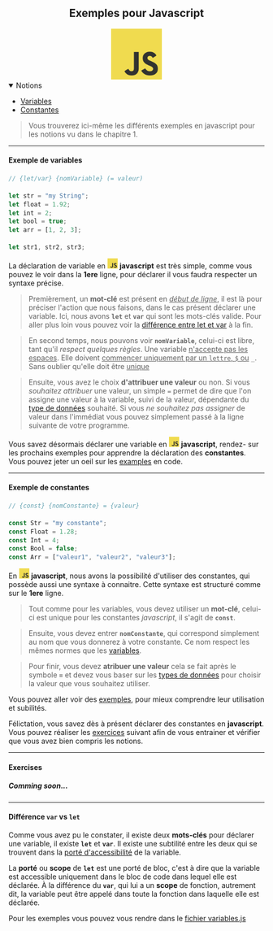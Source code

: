 <center><h2>Exemples pour Javascript</h2><img src="../../../assets/img/js.png" width="100px"></center>

<details open="open"><summary>Notions</summary>
<ul>
    <li><a href="#example-variables">Variables</a></li>
    <li><a href="#example-constantes">Constantes</a></li>
</ul>
</details>

> Vous trouverez ici-même les différents exemples en javascript pour les notions vu dans le chapitre 1.
---
#### Exemple de variables<a name="example-variable"></a>
```js
// {let/var} {nomVariable} (= valeur)

let str = "my String";
let float = 1.92;
let int = 2;
let bool = true;
let arr = [1, 2, 3];

let str1, str2, str3;
```

La déclaration de variable en <img src="../../../assets/img/js.png" width="20px"> **javascript** est très simple, comme vous pouvez le voir dans la **1ere** ligne, pour déclarer il vous faudra respecter un syntaxe précise.

> Premièrement, un **mot-clé** est présent en <u>_début de ligne_</u>, il est là pour préciser l'action que nous faisons, dans le cas présent déclarer une variable. Ici, nous avons **`let`** et **`var`** qui sont les mots-clés valide. Pour aller plus loin vous pouvez voir la [différence entre let et var](#diff-let-var) à la fin.

> En second temps, nous pouvons voir **`nomVariable`**, celui-ci est libre, tant qu'il *respect quelques règles*. Une variable <u>n'accepte pas les espaces</u>. Elle doivent <u>commencer uniquement par un `lettre`, `$` ou</u> `_`. Sans oublier qu'elle doit être <u>unique</u>

> Ensuite, vous avez le choix **d'attribuer une valeur** ou non. Si vous *souhaitez attribuer* une valeur, un simple `=` permet de dire que l'on assigne une valeur à la variable, suivi de la valeur, dépendante du [type de données](../../../../Types.md) souhaité. Si vous *ne souhaitez pas assigner* de valeur dans l'immédiat vous pouvez simplement passé à la ligne suivante de votre programme.

Vous savez désormais déclarer une variable en <img src="../../../assets/img/js.png" width="20px"> **javascript**, rendez- sur les prochains exemples pour apprendre la déclaration des **constantes**. Vous pouvez jeter un oeil sur les [examples](./variables.js) en code.

---

#### Exemple de constantes<a name="example-constantes"></a>

```js
// {const} {nomConstante} = {valeur}

const Str = "my constante";
const Float = 1.28;
const Int = 4;
const Bool = false;
const Arr = ["valeur1", "valeur2", "valeur3"];
```

En <img src="../../../assets/img/js.png" width="20px"> **javascript**, nous avons la possibilité d'utiliser des constantes, qui possède aussi une syntaxe à connaitre. Cette syntaxe est structuré comme sur le **1ere** ligne.

> Tout comme pour les variables, vous devez utiliser un **mot-clé**, celui-ci est unique pour les constantes *javascript*, il s'agit de **`const`**.

> Ensuite, vous devez entrer **`nomConstante`**, qui correspond simplement au nom que vous donnerez à votre constante. Ce nom respect les mêmes normes que les [variables](#example-variables).

> Pour finir, vous devez **atribuer une valeur** cela se fait après le symbole **`=`** et devez vous baser sur les [types de données](../../../../Types.md) pour choisir la valeur que vous souhaitez utiliser.

Vous pouvez aller voir des [exemples](./constantes.js), pour mieux comprendre leur utilisation et subilités.

Félictation, vous savez dès à présent déclarer  des constantes en **javascript**. Vous pouvez réaliser les [exercices]() suivant afin de vous entrainer et vérifier que vous avez bien compris les notions.

---

#### Exercises

##### Comming soon...

---

#### Différence `var` vs `let`<a name="diff-var-let"></a>

Comme vous avez pu le constater, il existe deux **mots-clés** pour déclarer une variable, il existe **`let`** et **`var`**. Il existe une subtilité entre les deux qui se trouvent dans la <u>porté d'accessibilité</u> de la variable.

La **porté** ou **scope** de **`let`** est une porté de bloc, c'est à dire que la variable est accessible uniquement dans le bloc de code dans lequel elle est déclarée.
À la différence du **`var`**, qui lui a un **scope** de fonction, autrement dit, la variable peut être appelé dans toute la fonction dans laquelle elle est déclarée.

Pour les exemples vous pouvez vous rendre dans le [fichier variables.js](./variables.js)